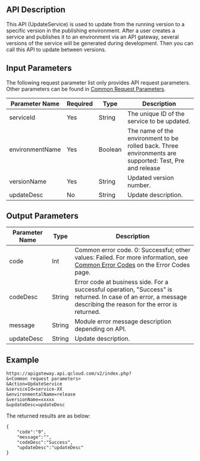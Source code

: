 ## API Description

This API (UpdateService) is used to update from the running version to a specific version in the publishing environment. After a user creates a service and publishes it to an environment via an API gateway, several versions of the service will be generated during development. Then you can call this API to update between versions.

## Input Parameters

The following request parameter list only provides API request parameters. Other parameters can be found in [Common Request Parameters](/document/api/213/6976).

| Parameter Name | Required | Type | Description |
| ----------------- | ---- | ------- | ---------------------------------------- |
| serviceId | Yes | String | The unique ID of the service to be updated. |
| environmentName | Yes | Boolean | The name of the environment to be rolled back. Three environments are supported: Test, Pre and release |
| versionName | Yes | String | Updated version number. |
| updateDesc | No | String | Update description. |

## Output Parameters
| Parameter Name | Type | Description |
| ---------- | ------ | ---------------------------------------- |
| code | Int | Common error code. 0: Successful; other values: Failed. For more information, see <a href="https://intl.cloud.tencent.com/document/product/377/8946" title="Common Error Codes">Common Error Codes</a> on the Error Codes page. |
| codeDesc | String | Error code at business side. For a successful operation, "Success" is returned. In case of an error, a message describing the reason for the error is returned. |
| message | String | Module error message description depending on API. |
| updateDesc | String | Update description. |

## Example 
```
https://apigateway.api.qcloud.com/v2/index.php?
&<Common request parameters>
&Action=UpdateService
&serviceId=service-XX
&environmentalName=release
&versionName=xxxxx
&updateDesc=updateDesc
```
The returned results are as below:
```
{
    "code":"0",
    "message":"",
    "codeDesc":"Success",    
	"updateDesc":"updateDesc"
}
```





